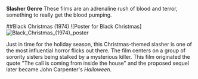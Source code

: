 **Slasher Genre**
These films are an adrenaline rush of blood and terror, something to really get the blood pumping.

##Black Christmas (1974)
	![Poster for Black Christmas]![Black_Christmas_(1974)_poster](https://github.com/user-attachments/assets/212b4758-e9f0-40a1-8266-17818f836356)

Just in time for the holiday season, this Christmas-themed slasher is one of the most influential horror flicks out there. The film centers on a group of sorority sisters being stalked by a mysterious killer.
This film originated the quote "The call is coming from inside the house" and the proposed sequel later became John Carpenter's *Halloween*.
